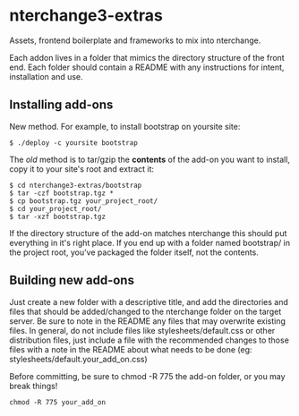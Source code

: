 nterchange3-extras
==================

Assets, frontend boilerplate and frameworks to mix into nterchange.

Each addon lives in a folder that mimics the directory structure of
the front end. Each folder should contain a README with any
instructions for intent, installation and use.

Installing add-ons
------------------

New method. For example, to install bootstrap on yoursite site:
    
    $ ./deploy -c yoursite bootstrap

The *old* method is to tar/gzip the **contents** of the add-on you want to
install, copy it to your site's root and extract it:

    $ cd nterchange3-extras/bootstrap
    $ tar -czf bootstrap.tgz *
    $ cp bootstrap.tgz your_project_root/
    $ cd your_project_root/
    $ tar -xzf bootstrap.tgz

If the directory structure of the add-on matches nterchange this should put
everything in it's right place. If you end up with a folder named bootstrap/ 
in the project root, you've packaged the folder itself, not the contents. 

Building new add-ons
--------------------

Just create a new folder with a descriptive title, and add the directories and
files that should be added/changed to the nterchange folder on the target server.
Be sure to note in the README any files that may overwrite existing files. In 
general, do not include files like stylesheets/default.css or other distribution
files, just include a file with the recommended changes to those files with a note
in the README about what needs to be done (eg: stylesheets/default.your_add_on.css)

Before committing, be sure to chmod -R 775 the add-on folder, or you may break things!

    chmod -R 775 your_add_on